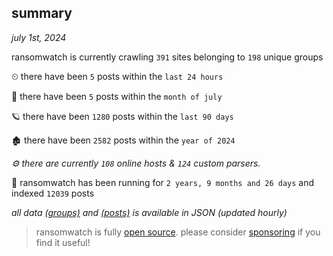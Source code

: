 
## summary
_july 1st, 2024_

ransomwatch is currently crawling `391` sites belonging to `198` unique groups

⏲ there have been `5` posts within the `last 24 hours`

🦈 there have been `5` posts within the `month of july`

🪐 there have been `1280` posts within the `last 90 days`

🏚 there have been `2582` posts within the `year of 2024`

_⚙️ there are currently `108` online hosts & `124` custom parsers._

🦕 ransomwatch has been running for `2 years, 9 months and 26 days` and indexed `12039` posts

_all data  [(groups)](http://ransomwhat.telemetry.ltd/groups) and [(posts)](http://ransomwhat.telemetry.ltd/posts) is available in JSON (updated hourly)_

> ransomwatch is fully [open source](https://github.com/joshhighet/ransomwatch#ransomwatch--). please consider [sponsoring](https://github.com/sponsors/joshhighet) if you find it useful!
